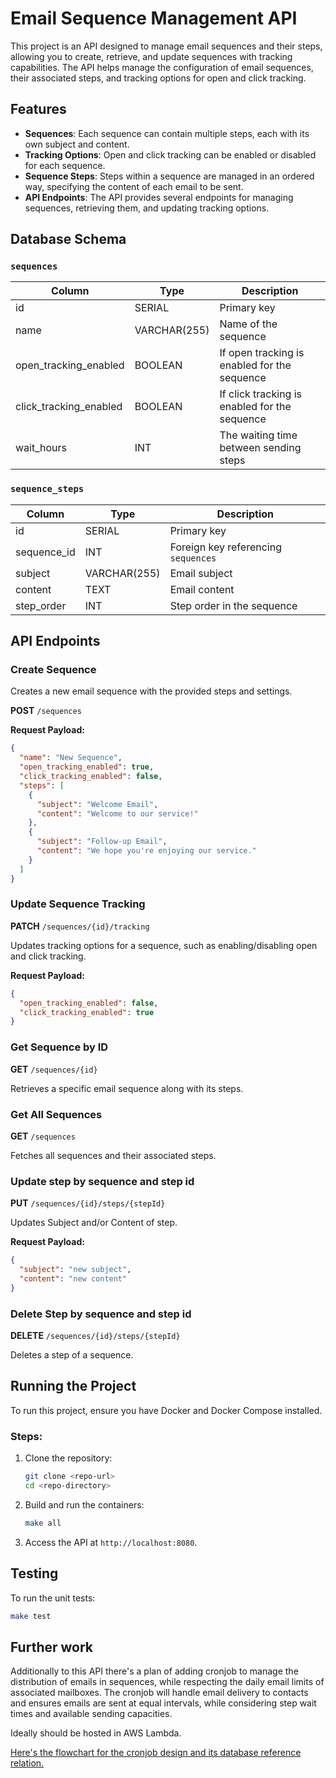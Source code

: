 # Email Sequence Management API

This project is an API designed to manage email sequences and their steps, allowing you to create, retrieve, and update sequences with tracking capabilities. The API helps manage the configuration of email sequences, their associated steps, and tracking options for open and click tracking.

## Features

- **Sequences**: Each sequence can contain multiple steps, each with its own subject and content.
- **Tracking Options**: Open and click tracking can be enabled or disabled for each sequence.
- **Sequence Steps**: Steps within a sequence are managed in an ordered way, specifying the content of each email to be sent.
- **API Endpoints**: The API provides several endpoints for managing sequences, retrieving them, and updating tracking options.

## Database Schema

### `sequences`
| Column                  | Type        | Description                                 |
|-------------------------|-------------|---------------------------------------------|
| id                      | SERIAL      | Primary key                                 |
| name                    | VARCHAR(255)| Name of the sequence                        |
| open_tracking_enabled    | BOOLEAN     | If open tracking is enabled for the sequence|
| click_tracking_enabled   | BOOLEAN     | If click tracking is enabled for the sequence|
| wait_hours               | INT         | The waiting time between sending steps      |

### `sequence_steps`
| Column       | Type        | Description                                 |
|--------------|-------------|---------------------------------------------|
| id           | SERIAL      | Primary key                                 |
| sequence_id  | INT         | Foreign key referencing `sequences`         |
| subject      | VARCHAR(255)| Email subject                               |
| content      | TEXT        | Email content                               |
| step_order        | INT         | Step order in the sequence                  |

## API Endpoints

### Create Sequence

Creates a new email sequence with the provided steps and settings.

**POST** `/sequences`

**Request Payload:**
```json
{
  "name": "New Sequence",
  "open_tracking_enabled": true,
  "click_tracking_enabled": false,
  "steps": [
    {
      "subject": "Welcome Email",
      "content": "Welcome to our service!"
    },
    {
      "subject": "Follow-up Email",
      "content": "We hope you're enjoying our service."
    }
  ]
}
```


### Update Sequence Tracking
**PATCH** `/sequences/{id}/tracking`

Updates tracking options for a sequence, such as enabling/disabling open and click tracking.

**Request Payload:**
```json
{
  "open_tracking_enabled": false,
  "click_tracking_enabled": true
}
```

### Get Sequence by ID
**GET** `/sequences/{id}`

Retrieves a specific email sequence along with its steps.

### Get All Sequences
**GET** `/sequences`

Fetches all sequences and their associated steps.

### Update step by sequence and step id
**PUT** `/sequences/{id}/steps/{stepId}`

Updates Subject and/or Content of step.

**Request Payload:**
```json
{
  "subject": "new subject",
  "content": "new content"
}
```

### Delete Step by sequence and step id
**DELETE** `/sequences/{id}/steps/{stepId}`

Deletes a step of a sequence.

## Running the Project

To run this project, ensure you have Docker and Docker Compose installed.

### Steps:

1. Clone the repository:
    ```bash
    git clone <repo-url>
    cd <repo-directory>
    ```

2. Build and run the containers:
    ```bash
    make all
    ```

3. Access the API at `http://localhost:8080`.

## Testing

To run the unit tests:
```bash
make test
```

## Further work

Additionally to this API there's a plan of adding cronjob to manage the distribution of emails in sequences, while respecting the daily email limits of associated mailboxes. The cronjob will handle email delivery to contacts and ensures emails are sent at equal intervals, while considering step wait times and available sending capacities.

Ideally should be hosted in AWS Lambda.

[Here's the flowchart for the cronjob design and its database reference relation.](https://drive.google.com/file/d/1ac503vDF_8zSTdFFuYwIlWSuyKFYg3ej/view?usp=drive_link)

